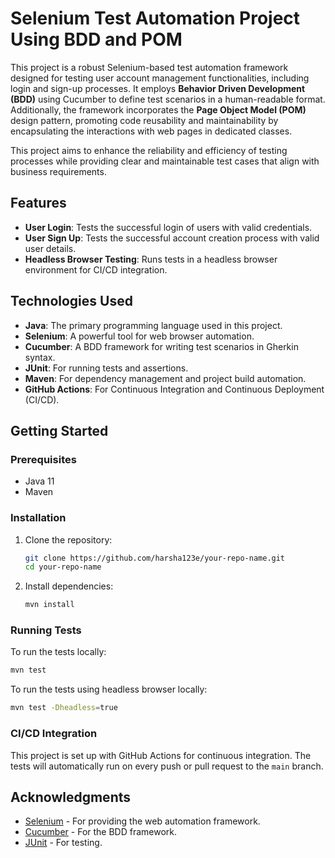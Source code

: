 # Selenium Test Automation Project Using BDD and POM

This project is a robust Selenium-based test automation framework designed for testing user account management functionalities, including login and sign-up processes. It employs **Behavior Driven Development (BDD)** using Cucumber to define test scenarios in a human-readable format. Additionally, the framework incorporates the **Page Object Model (POM)** design pattern, promoting code reusability and maintainability by encapsulating the interactions with web pages in dedicated classes.

This project aims to enhance the reliability and efficiency of testing processes while providing clear and maintainable test cases that align with business requirements.


## Features

- **User Login**: Tests the successful login of users with valid credentials.
- **User Sign Up**: Tests the successful account creation process with valid user details.
- **Headless Browser Testing**: Runs tests in a headless browser environment for CI/CD integration.

## Technologies Used

- **Java**: The primary programming language used in this project.
- **Selenium**: A powerful tool for web browser automation.
- **Cucumber**: A BDD framework for writing test scenarios in Gherkin syntax.
- **JUnit**: For running tests and assertions.
- **Maven**: For dependency management and project build automation.
- **GitHub Actions**: For Continuous Integration and Continuous Deployment (CI/CD).

## Getting Started

### Prerequisites

- Java 11
- Maven

### Installation

1. Clone the repository:
   ```bash
   git clone https://github.com/harsha123e/your-repo-name.git
   cd your-repo-name
   ```

2. Install dependencies:
   ```bash
   mvn install
   ```

### Running Tests

To run the tests locally:

```bash
mvn test
```

To run the tests using headless browser locally:

```bash
mvn test -Dheadless=true
```

### CI/CD Integration

This project is set up with GitHub Actions for continuous integration. The tests will automatically run on every push or pull request to the `main` branch.

## Acknowledgments

- [Selenium](https://www.selenium.dev/) - For providing the web automation framework.
- [Cucumber](https://cucumber.io/) - For the BDD framework.
- [JUnit](https://junit.org/) - For testing.
